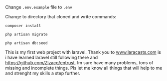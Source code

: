 Change `.env.example` file to `.env`

Change to directory that cloned and write commands:

    composer install

    php artisan migrate
    
	php artisan db:seed

This is my first web project with laravel. Thank you to www.laracasts.com is i have learned laravel still following there and https://github.com/Zizaco/entrust. Im sure have many problems, tons of missing and incomplete things. Pls let me know all things that will help to me and strenght my skills a step further.   
	






